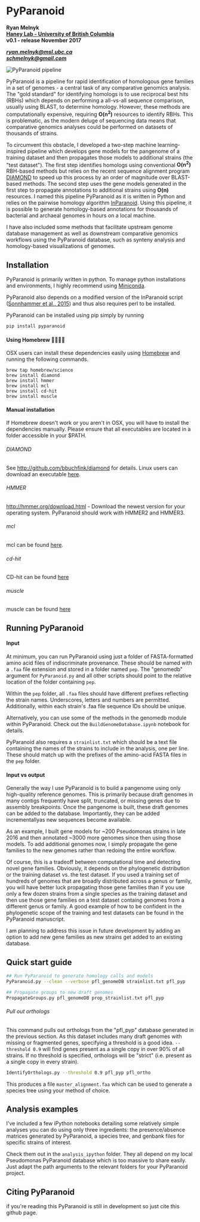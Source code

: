 # PyParanoid

**Ryan Melnyk**  
**[Haney Lab - University of British Columbia](https://haneylab.msl.ubc.ca/)**  
**v0.1 - release November 2017**

***ryan.melnyk@msl.ubc.ca***  
***schmelnyk@gmail.com***

![PyParanoid pipeline](src/pipeline.png "PyParanoid pipeline")

PyParanoid is a pipeline for rapid identification of homologous gene families in a set of genomes - a central task of any comparative genomics analysis. The "gold standard" for identifying homologs is to use reciprocal best hits (RBHs) which depends on performing a all-vs-all sequence comparison, usually using BLAST, to determine homology.  However, these methods are computationally expensive, requiring **O(n<sup>2</sup>)** resources to identify RBHs. This is problematic, as the modern deluge of sequencing data means that comparative genomics analyses could be performed on datasets of thousands of strains.

To circumvent this obstacle, I developed a two-step machine learning-inspired pipeline which develops gene models for the pangenome of a training dataset and then propagates those models to additional strains (the "test dataset").  The first step identifies homologs using conventional **O(n<sup>2</sup>)** RBH-based methods but relies on the recent sequence alignment program [DIAMOND](http://github.com/bbuchfink/diamond) to speed up this process by an order of magnitude over BLAST-based methods.  The second step uses the gene models generated in the first step to propagate annotations to additional strains using **O(n)** resources. I named this pipeline PyParanoid as it is written in Python and relies on the pairwise homology algorithm [InParanoid](http://inparanoid.sbc.su.se/cgi-bin/faq.cgi). Using this pipeline, it is possible to generate homology-based annotations for thousands of bacterial and archaeal genomes in hours on a local machine.

I have also included some methods that facilitate upstream genome database management as well as downstream comparative genomics workflows using the PyParanoid database, such as synteny analysis and homology-based visualizations of genomes.

## Installation

PyParanoid is primarily written in python.  To manage python installations and environments, I highly recommend using [Miniconda](https://conda.io/miniconda.html).

PyParanoid also depends on a modified version of the InParanoid script ([Sonnhammer et al., 2015](http://inparanoid.sbc.su.se/cgi-bin/faq.cgi)) and thus also requires perl to be installed.

PyParanoid can be installed using pip simply by running

```bash
pip install pyparanoid
```

#### Using Homebrew :beer::beers::beers::beer:

OSX users can install these dependencies easily using [Homebrew](https://brew.sh/) and running the following commands.

```
brew tap homebrew/science
brew install diamond
brew install hmmer
brew install mcl
brew install cd-hit
brew install muscle
```

#### Manual installation

If Homebrew doesn't work or you aren't in OSX, you will have to install the dependencies manually. Please ensure that all executables are located in a folder accessible in your $PATH.

###### DIAMOND
See http://github.com/bbuchfink/diamond for details.  Linux users can download an executable [here](https://github.com/bbuchfink/diamond/releases).

###### HMMER
http://hmmer.org/download.html - Download the newest version for your operating system.  PyParanoid should work with HMMER2 and HMMER3.

###### mcl
mcl can be found [here](https://www.micans.org/mcl/index.html?sec_software).

###### cd-hit
CD-hit can be found [here](http://weizhongli-lab.org/cd-hit/)

###### muscle
muscle can be found [here](http://www.drive5.com/muscle/)

## Running PyParanoid


#### Input

At minimum, you can run PyParanoid using just a folder of FASTA-formatted amino acid files of indiscriminate provenance.  These should be named with a ```.faa``` file extension and stored in a folder named ```pep```.  The "genomedb" argument for ```PyParanoid.py``` and all other scripts should point to the relative location of the folder containing ```pep```.

Within the ```pep``` folder, all ```.faa``` files should have different prefixes reflecting the strain names. Underscores, letters and numbers are permitted.  Additionally, within each strain's .faa file sequence IDs should be unique.

Alternatively, you can use some of the methods in the genomedb module within PyParanoid. Check out the ```BuildGenomeDatabase.ipynb``` notebook for details.

PyParanoid also requires a ```strainlist.txt``` which should be a text file containing the names of the strains to include in the analysis, one per line.  These should match up with the prefixes of the amino-acid FASTA files in the ```pep``` folder.

#### Input vs output

Generally the way I use PyParanoid is to build a pangenome using only high-quality reference genomes.  This is primarily because draft genomes in many contigs frequently have split, truncated, or missing genes due to assembly breakpoints.  Once the pangenome is built, these draft genomes can be added to the database.  Importantly, they can be added incrementallyas new sequences become available.

As an example, I built gene models for ~200 Pseudomonas strains in late 2016 and then annotated ~3000 more genomes since then using those models.  To add additional genomes now, I simply propagate the gene families to the new genomes rather than redoing the entire workflow.

Of course, this is a tradeoff between computational time and detecting novel gene families.  Obviously, it depends on the phylogenetic distribution or the training dataset vs. the test dataset.  If you used a training set of hundreds of genomes that are broadly distributed across a genus or family, you will have better luck propagating those gene families than if you use only a few dozen strains from a single species as the training dataset and then use those gene families on a test dataset containg genomes from a different genus or family. A good example of how to be confident in the phylogenetic scope of the training and test datasets can be found in the PyParanoid manuscript.

 I am planning to address this issue in future development by adding an option to add new gene families as new strains get added to an existing database.

## Quick start guide

```bash
## Run PyParanoid to generate homology calls and models
PyParanoid.py --clean --verbose pfl_genomeDB strainlist.txt pfl_pyp

## Propagate groups to new draft genomes
PropagateGroups.py pfl_genomeDB prop_strainlist.txt pfl_pyp
```

###### Pull out orthologs

This command pulls out orthologs from the "pfl_pyp" database generated in the previous section. As this dataset includes many draft genomes with missing or fragmented genes, specifying a threshold is a good idea. ```--threshold 0.9``` will find genes present as a single copy in over 90% of all strains. If no threshold is specified, orthologs will be "strict" (i.e. present as a single copy in every strain).

```bash
IdentifyOrthologs.py --threshold 0.9 pfl_pyp pfl_ortho
```

This produces a file ```master_alignment.faa``` which can be used to generate a species tree using your method of choice.

## Analysis examples

I've included a few iPython notebooks detailing some relatively simple analyses you can do using only three ingredients: the presence/absence matrices generated by PyParanoid, a species tree, and genbank files for specific strains of interest.

Check them out in the ```analysis_ipython``` folder.  They all depend on my local Pseudomonas PyParanoid database which is too massive to share easily. Just adapt the path arguments to the relevant folders for your PyParanoid project.


## Citing PyParanoid

if you're reading this PyParanoid is still in development so just cite this github page.
